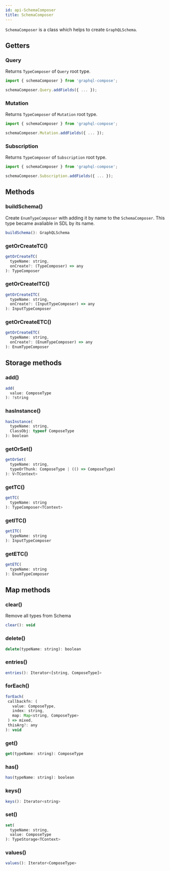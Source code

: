 ```yaml
---
id: api-SchemaComposer
title: SchemaComposer
---
```


`SchemaComposer` is a class which helps to create `GraphQLSchema`.

## Getters

### Query
Returns `TypeComposer` of `Query` root type.
```js
import { schemaComposer } from 'graphql-compose';

schemaComposer.Query.addFields({ ... });
```

### Mutation
Returns `TypeComposer` of `Mutation` root type.
```js
import { schemaComposer } from 'graphql-compose';

schemaComposer.Mutation.addFields({ ... });
```

### Subscription
Returns `TypeComposer` of `Subscription` root type.
```js
import { schemaComposer } from 'graphql-compose';

schemaComposer.Subscription.addFields({ ... });
```


## Methods

### buildSchema()
Create `EnumTypeComposer` with adding it by name to the `SchemaComposer`. This type became avaliable in SDL by its name.
```js
buildSchema(): GraphQLSchema
```

### getOrCreateTC()
```js
getOrCreateTC(
  typeName: string,
  onCreate?: (TypeComposer) => any
): TypeComposer
```

### getOrCreateITC()
```js
getOrCreateITC(
  typeName: string,
  onCreate?: (InputTypeComposer) => any
): InputTypeComposer
```

### getOrCreateETC()
```js
getOrCreateETC(
  typeName: string,
  onCreate?: (EnumTypeComposer) => any
): EnumTypeComposer
```

## Storage methods

### add()
```js
add(
  value: ComposeType
): ?string
```

### hasInstance()
```js
hasInstance(
  typeName: string,
  ClassObj: typeof ComposeType
): boolean
```

### getOrSet()
```js
getOrSet(
  typeName: string,
  typeOrThunk: ComposeType | (() => ComposeType)
): V<TContext>
```

### getTC()
```js
getTC(
  typeName: string
): TypeComposer<TContext>
```

### getITC()
```js
getITC(
  typeName: string
): InputTypeComposer
```

### getETC()
```js
getETC(
  typeName: string
): EnumTypeComposer
```

## Map methods

### clear()
Remove all types from Schema
```js
clear(): void
```

### delete()
```js
delete(typeName: string): boolean
```

### entries()
```js
entries(): Iterator<[string, ComposeType]>
```

### forEach()
```js
forEach(
 callbackfn: (
   value: ComposeType,
   index: string,
   map: Map<string, ComposeType>
 ) => mixed,
 thisArg?: any
): void
```

### get()
```js
get(typeName: string): ComposeType
```

### has()
```js
has(typeName: string): boolean
```

### keys()
```js
keys(): Iterator<string>
```

### set()
```js
set(
  typeName: string,
  value: ComposeType
): TypeStorage<TContext>
```

### values()
```js
values(): Iterator<ComposeType>
```
